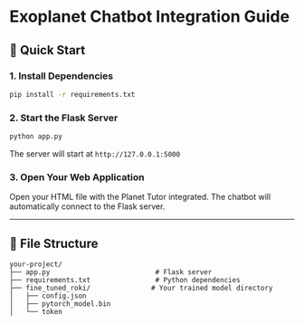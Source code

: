 # Exoplanet Chatbot Integration Guide

## 🚀 Quick Start

### 1. Install Dependencies

```bash
pip install -r requirements.txt
```

### 2. Start the Flask Server

```bash
python app.py
```

The server will start at `http://127.0.0.1:5000`

### 3. Open Your Web Application

Open your HTML file with the Planet Tutor integrated. The chatbot will automatically connect to the Flask server.

---

## 📁 File Structure

```
your-project/
├── app.py                          # Flask server
├── requirements.txt                # Python dependencies
├── fine_tuned_roki/               # Your trained model directory
│   ├── config.json
│   ├── pytorch_model.bin
│   └── token